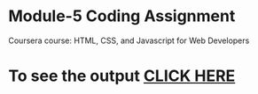 # Module-5 Coding Assignment

Coursera course: HTML, CSS, and Javascript for Web Developers

# To see the output [CLICK HERE](https://dipsaili2001.github.io/Coursera-HTML-CSS-and-JavaScript-for-Web-Developers/Assignments/module5-solution/index.html)
